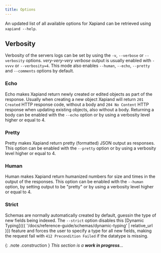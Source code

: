 ```yaml
---
title: Options
---
```


An updated list of all available options for Xapiand can be retrieved using
`xapiand --help`.


## Verbosity

Verbosity of the servers logs can be set by using the `-v`, `--verbose` or
`--verbosity` options. _*very-very-very* verbose_ output is usually enabled
with `-vvvv` or `--verbosity=4`. This mode also enables `--human`, `--echo`,
`--pretty` and `--comments` options by default.


### Echo

Echo makes Xapiand return newly created or edited objects as part of the
response. Usually when creating a new object Xapiand will return `201 Created`
HTTP response code, without a body and `204 No Content` HTTP response when
updating existing objects, also without a body. Returning a body can be enabled
with the `--echo` option or by using a verbosity level higher or equal to 4.


### Pretty

Pretty makes Xapiand return pretty (formatted) JSON output as responses. This
option can be enabled with the `--pretty` option or by using a verbosity level
higher or equal to 4.


### Human

Human makes Xapiand return humanized numbers for size and times in the output
of the responses. This option can be enabled with the `--human` option, by
setting output to be "pretty" or by using a verbosity level higher or equal to 4.


### Strict

Schemas are normally automatically created by default, guessin the type of new
fields being indexed. The `--strict` option disables this
[Dynamic Typing]({{ '/docs/reference-guide/schemas/dynamic-typing' | relative_url }})
feature and forces the user to specify a type for all new fields, making the
request fail with `412 Precondition Failed` if the datatype is missing.


{: .note .construction }
_This section is a **work in progress**..._
